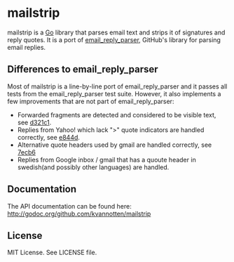 # mailstrip

mailstrip is a [Go][2] library that parses email text and strips it of
signatures and reply quotes. It is a port of [email\_reply\_parser][1], GitHub's
library for parsing email replies.

## Differences to email_reply_parser

Most of mailstrip is a line-by-line port of email\_reply\_parser and it passes
all tests from the email\_reply\_parser test suite. However, it also implements
a few improvements that are not part of email\_reply\_parser:

* Forwarded fragments are detected and considered to be visible text, see
  [d321c1][3].
* Replies from Yahoo! which lack ">" quote indicators are handled correctly,
  see [e844d][4].
* Alternative quote headers used by gmail are handled correctly, see
  [7ecb6][5]
* Replies from Google inbox / gmail that has a quoute header in swedish(and possibly other languages) are handled.

## Documentation

The API documentation can be found here:
http://godoc.org/github.com/kvannotten/mailstrip

## License

MIT License. See LICENSE file.

[1]: https://github.com/github/email_reply_parser
[2]: http://golang.org/
[3]: https://github.com/kvannotten/mailstrip/commit/d321c10543f77c0beaacb40b04511e619f0652c6
[4]: https://github.com/kvannotten/mailstrip/commit/e844df52342787c3cf2e0ebb8850b16e35f7f437
[5]: https://github.com/kvannotten/mailstrip/commit/7ecb608981016c5633575cb93abb00e4c7370bcf
